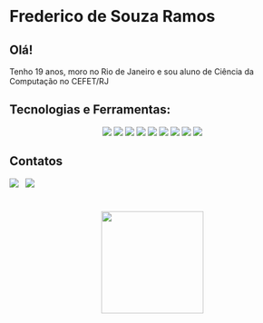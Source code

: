 <br><br><br>
# Frederico de Souza Ramos

## Olá!

Tenho 19 anos, moro no Rio de Janeiro e sou aluno de Ciência da Computação no CEFET/RJ

## Tecnologias e Ferramentas:

<p align="center">
  <img src="https://img.shields.io/badge/Java-%23ED8B00?style=for-the-badge&logo=java&logoColor=white" />
  <img src="https://img.shields.io/badge/C-%2300599C?style=for-the-badge&logo=c&logoColor=white" />
  <img src="https://img.shields.io/badge/JavaScript-%23F7DF1E?style=for-the-badge&logo=javascript&logoColor=black" />
  <img src="https://img.shields.io/badge/Python-%233776AB?style=for-the-badge&logo=python&logoColor=white" />
  <img src="https://img.shields.io/badge/Rust-%23000000?style=for-the-badge&logo=rust&logoColor=white" />
  <img src="https://img.shields.io/badge/TypeScript-%23007ACC?style=for-the-badge&logo=typescript&logoColor=white" />
  <img src="https://img.shields.io/badge/React-%2361DAFB?style=for-the-badge&logo=react&logoColor=black" />
  <img src="https://img.shields.io/badge/Node.js-%23339933?style=for-the-badge&logo=nodedotjs&logoColor=white" />
  <img src="https://img.shields.io/badge/Flask-%23000000?style=for-the-badge&logo=flask&logoColor=white" />
</p>

## Contatos
<a href = "mailto:contato@fredericosramos2@gmail.com"><img loading="lazy" src="https://img.shields.io/badge/Gmail-D14836?style=for-the-badge"></a>&nbsp;&nbsp;
<a href="https://www.linkedin.com/in/frederico-de-souza-ramos"><img loading="lazy" src="https://img.shields.io/badge/-LinkedIn-%230077B5?style=for-the-badge"></a>

#

<div align="center">
  <img loading="lazy" height="180em" src="https://github-readme-stats.vercel.app/api/top-langs/?username=FredericoSRamos&layout=compact&langs_count=7&theme=dark" />
</div>
